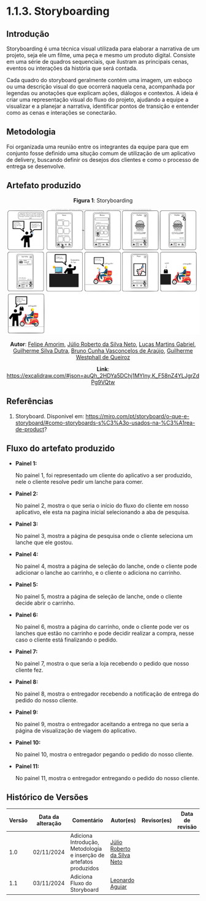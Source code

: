 # 1.1.3. Storyboarding

## Introdução

Storyboarding é uma técnica visual utilizada para elaborar a narrativa de um projeto, seja ele um filme, uma peça e mesmo um produto digital. Consiste em uma série de quadros sequenciais, que ilustram as principais cenas, eventos ou interações da história que será contada.

Cada quadro do storyboard geralmente contém uma imagem, um esboço ou uma descrição visual do que ocorrerá naquela cena, acompanhada por legendas ou anotações que explicam ações, diálogos e contextos. A ideia é criar uma representação visual do fluxo do projeto, ajudando a equipe a visualizar e a planejar a narrativa, identificar pontos de transição e entender como as cenas e interações se conectarão.

## Metodologia

Foi organizada uma reunião entre os integrantes da equipe para que em conjunto fosse definido uma situção comum de utilização de um aplicativo de delivery, buscando definir os desejos dos clientes e como o processo de entrega se desenvolve.

## Artefato produzido

<center>

**Figura 1**: Storyboarding

![Storyboarding](assets/storyboarding.png)

**Autor**: [Felipe Amorim](https://github.com/lipeaaraujo), [Júlio Roberto da Silva Neto](https://github.com/JulioR2022),
[Lucas Martins Gabriel](https://github.com/martinsglucas), [Guilherme Silva Dutra](https://github.com/GuiDutra21), [Bruno Cunha Vasconcelos de Araújo](https://github.com/brunocva), [Guilherme Westphall de Queiroz](https://github.com/west7)

**Link**: https://excalidraw.com/#json=auQh_2HDYa5DChj1MYIny,K_F58nZ4YLJgrZdPg9VQtw
</center>

## Referências

1. Storyboard. Disponivel em: https://miro.com/pt/storyboard/o-que-e-storyboard/#como-storyboards-s%C3%A3o-usados-na-%C3%A1rea-de-product?

## Fluxo do artefato produzido

* **Painel 1:**

    No painel 1, foi representado um cliente do aplicativo a ser produzido, nele o cliente resolve pedir um lanche para comer.

* **Painel 2:**

    No painel 2, mostra o que seria o início do fluxo do cliente em nosso aplicativo, ele esta na pagina inicial selecionando a aba de pesquisa.

* **Painel 3:**

    No painel 3, mostra a página de pesquisa onde o cliente seleciona um lanche que ele gostou.

* **Painel 4:**

    No painel 4, mostra a página de seleção do lanche, onde o cliente pode adicionar o lanche ao carrinho, e o cliente o adiciona no carrinho.

* **Painel 5:**

    No painel 5, mostra a página de seleção de lanche, onde o cliente decide abrir o carrinho.

* **Painel 6:**
    
    No painel 6, mostra a página do carrinho, onde o cliente pode ver os lanches que estão no carrinho e pode decidir realizar a compra, nesse caso o cliente está finalizando o pedido.

* **Painel 7:**
    
    No painel 7, mostra o que seria a loja recebendo o pedido que 
    nosso cliente fez.

* **Painel 8:**

    No painel 8, mostra o entregador recebendo a notificação de entrega do pedido do nosso cliente.

* **Painel 9:**

    No painel 9, mostra o entregador aceitando a entrega no que seria a página de visualização de viagem do aplicativo.

* **Painel 10:**

    No painel 10, mostra o entregador pegando o pedido do nosso cliente.

* **Painel 11:**

    No painel 11, mostra o entregador entregando o pedido do nosso cliente.

## Histórico de Versões

| Versão | Data da alteração | Comentário | Autor(es) | Revisor(es) | Data de revisão |
|--------|-----------|-----------|-----------|-------------|-------------|
| 1.0 | 02/11/2024 | Adiciona Introdução, Metodologia e inserção de artefatos produzidos  | [Júlio Roberto da Silva Neto](https://github.com/JulioR2022) |  |  |
| 1.1 | 03/11/2024 | Adiciona Fluxo do Storyboard  | [Leonardo Aguiar](https://github.com/Leonardo0o0) |  |  |